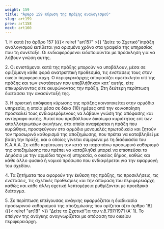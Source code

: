 ```yaml
---
weight: 159
title: "Άρθρο 159 Κύρωση της πράξης αναλογισμού"
slug: art159
prev: art158
next: art160
---
```


1\. Η κατά [το άρθρο 157 ]({{< relref "art157" >}} "Δείτε το Σχετικό")πράξη αναλογισμού εκτίθεται για ορισμένο χρόνο στα γραφεία της υπηρεσίας που τη συνέταξε. Οι ενδιαφερόμενοι ειδοποιούνται με πρόσκληση για να λάβουν γνώση αυτής.

2\. Οι ενιστάμενοι κατά της πράξης μπορούν να υποβάλουν, μέσα σε οριζόμενη κάθε φορά ανατρεπτική προθεσμία, τις ενστάσεις τους στον οικείο περιφερειάρχη. Ο περιφερειάρχης αποφασίζει αμετάκλητα επί της πράξης και των ενστάσεων που υποβλήθηκαν κατ’ αυτής, είτε επικυρώνοντας είτε ακυρώνοντας την πράξη. Στη δεύτερη περίπτωση διατάσσει την ανασύνταξή της.

3\. Η οριστική απόφαση κύρωσης της πράξης κοινοποιείται στην αρμόδια υπηρεσία, η οποία μέσα σε δέκα (10) ημέρες από την κοινοποίηση προσκαλεί τους ενδιαφερόμενους να λάβουν γνώση της απόφασης και αντίγραφο αυτής. Αυτοί που προβάλλουν δικαίωμα κυριότητας επί των απαλλοτριωτέων ακινήτων, στα οποία αναφέρεται η πράξη που κυρώθηκε, προσφεύγουν στο αρμόδιο μονομελές πρωτοδικείο και ζητούν τον προσωρινό καθορισμό της αποζημίωσης, που πρέπει να καταβληθεί με βάση την πράξη, και ο οποίος γίνεται σύμφωνα με τη διαδικασία του Κ.Α.Α.Α. Σε κάθε περίπτωση τον κατά τα παραπάνω προσωρινό καθορισμό της αποζημίωσης που πρέπει να καταβληθεί μπορεί να επισπεύσει το Δημόσιο με την αρμόδια τεχνική υπηρεσία, ο οικείος δήμος, καθώς και κάθε άλλο φυσικό ή νομικό πρόσωπο που ενδιαφέρεται για την εφαρμογή του σχεδίου.

4\. Τα ζητήματα που αφορούν την έκθεση της πράξης, τις προσκλήσεις, τις ενστάσεις, τις σχετικές προθεσμίες και την απόφαση του περιφερειάρχη καθώς και κάθε άλλη σχετική λεπτομέρεια ρυθμίζονται με προεδρικό διάταγμα.

5\. Σε περίπτωση επείγουσας ανάγκης εφαρμόζεται η διαδικασία προσωρινού καθορισμού της αποζημίωσης που ορίζεται σ[το άρθρο 18]({{< relref "art18" >}} "Δείτε το Σχετικό")α του ν.δ.797/1971 (Α΄ 1). Το επείγον της ανάγκης αναγνωρίζεται με απόφαση του οικείου περιφερειάρχη.


